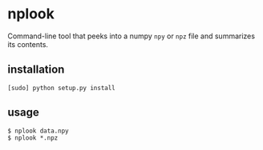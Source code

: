 nplook
======

Command-line tool that peeks into a numpy `npy` or `npz` file and summarizes its contents.

installation
------------

    [sudo] python setup.py install

usage
-----

    $ nplook data.npy 
    $ nplook *.npz

